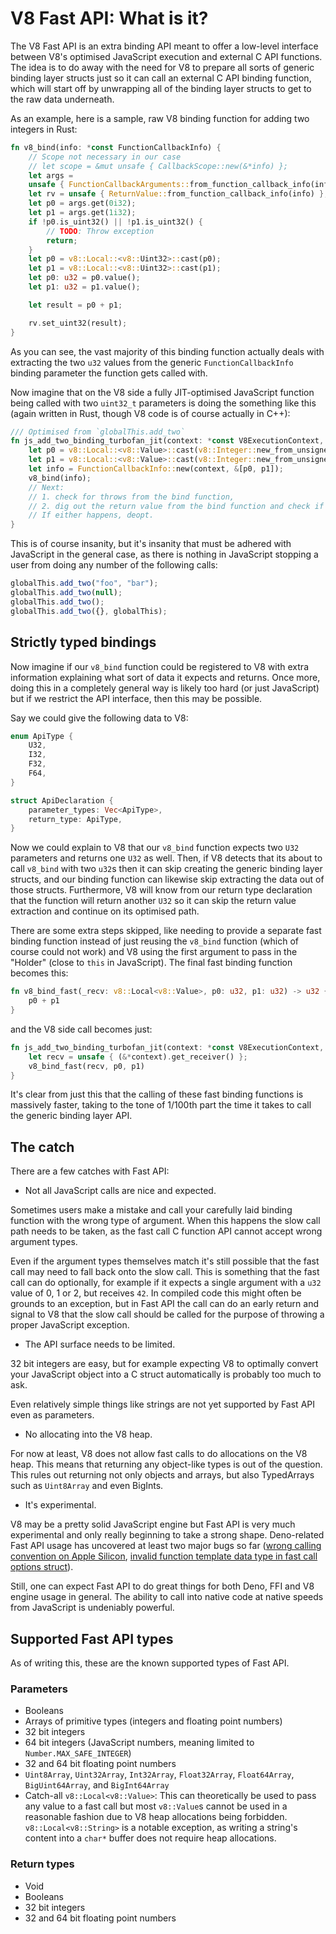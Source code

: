 # V8 Fast API: What is it?

The V8 Fast API is an extra binding API meant to offer a low-level interface
between V8's optimised JavaScript execution and external C API functions. The
idea is to do away with the need for V8 to prepare all sorts of generic binding
layer structs just so it can call an external C API binding function, which will
start off by unwrapping all of the binding layer structs to get to the raw data
underneath.

As an example, here is a sample, raw V8 binding function for adding two integers
in Rust:

```rs
fn v8_bind(info: *const FunctionCallbackInfo) {
    // Scope not necessary in our case
    // let scope = &mut unsafe { CallbackScope::new(&*info) };
    let args =
    unsafe { FunctionCallbackArguments::from_function_callback_info(info) };
    let rv = unsafe { ReturnValue::from_function_callback_info(info) };
    let p0 = args.get(0i32);
    let p1 = args.get(1i32);
    if !p0.is_uint32() || !p1.is_uint32() {
        // TODO: Throw exception
        return;
    }
    let p0 = v8::Local::<v8::Uint32>::cast(p0);
    let p1 = v8::Local::<v8::Uint32>::cast(p1);
    let p0: u32 = p0.value();
    let p1: u32 = p1.value();

    let result = p0 + p1;

    rv.set_uint32(result);
}
```

As you can see, the vast majority of this binding function actually deals with
extracting the two `u32` values from the generic `FunctionCallbackInfo` binding
parameter the function gets called with.

Now imagine that on the V8 side a fully JIT-optimised JavaScript function being
called with two `uint32_t` parameters is doing the something like this (again
written in Rust, though V8 code is of course actually in C++):

```rs
/// Optimised from `globalThis.add_two`
fn js_add_two_binding_turbofan_jit(context: *const V8ExecutionContext, p0: u32, p1: u32) -> u32 {
    let p0 = v8::Local::<v8::Value>::cast(v8::Integer::new_from_unsigned(context, p0));
    let p1 = v8::Local::<v8::Value>::cast(v8::Integer::new_from_unsigned(context, p1));
    let info = FunctionCallbackInfo::new(context, &[p0, p1]);
    v8_bind(info);
    // Next:
    // 1. check for throws from the bind function,
    // 2. dig out the return value from the bind function and check if it matches our expected u32,
    // If either happens, deopt.
}
```

This is of course insanity, but it's insanity that must be adhered with
JavaScript in the general case, as there is nothing in JavaScript stopping a
user from doing any number of the following calls:

```js
globalThis.add_two("foo", "bar");
globalThis.add_two(null);
globalThis.add_two();
globalThis.add_two({}, globalThis);
```

## Strictly typed bindings

Now imagine if our `v8_bind` function could be registered to V8 with extra
information explaining what sort of data it expects and returns. Once more,
doing this in a completely general way is likely too hard (or just JavaScript)
but if we restrict the API interface, then this may be possible.

Say we could give the following data to V8:

```rs
enum ApiType {
    U32,
    I32,
    F32,
    F64,
}

struct ApiDeclaration {
    parameter_types: Vec<ApiType>,
    return_type: ApiType,
}
```

Now we could explain to V8 that our `v8_bind` function expects two `U32`
parameters and returns one `U32` as well. Then, if V8 detects that its about to
call `v8_bind` with two `u32`s then it can skip creating the generic binding
layer structs, and our binding function can likewise skip extracting the data
out of those structs. Furthermore, V8 will know from our return type declaration
that the function will return another `U32` so it can skip the return value
extraction and continue on its optimised path.

There are some extra steps skipped, like needing to provide a separate fast
binding function instead of just reusing the `v8_bind` function (which of course
could not work) and V8 using the first argument to pass in the "Holder" (close
to `this` in JavaScript). The final fast binding function becomes this:

```rs
fn v8_bind_fast(_recv: v8::Local<v8::Value>, p0: u32, p1: u32) -> u32 {
    p0 + p1
}
```

and the V8 side call becomes just:

```rs
fn js_add_two_binding_turbofan_jit(context: *const V8ExecutionContext, p0: u32, p1: u32) -> u32 {
    let recv = unsafe { (&*context).get_receiver() };
    v8_bind_fast(recv, p0, p1)
}
```

It's clear from just this that the calling of these fast binding functions is
massively faster, taking to the tone of 1/100th part the time it takes to call
the generic binding layer API.

## The catch

There are a few catches with Fast API:

- Not all JavaScript calls are nice and expected.

Sometimes users make a mistake and call your carefully laid binding function
with the wrong type of argument. When this happens the slow call path needs to
be taken, as the fast call C function API cannot accept wrong argument types.

Even if the argument types themselves match it's still possible that the fast
call may need to fall back onto the slow call. This is something that the fast
call can do optionally, for example if it expects a single argument with a `u32`
value of 0, 1 or 2, but receives `42`. In compiled code this might often be
grounds to an exception, but in Fast API the call can do an early return and
signal to V8 that the slow call should be called for the purpose of throwing a
proper JavaScript exception.

- The API surface needs to be limited.

32 bit integers are easy, but for example expecting V8 to optimally convert your
JavaScript object into a C struct automatically is probably too much to ask.

Even relatively simple things like strings are not yet supported by Fast API
even as parameters.

- No allocating into the V8 heap.

For now at least, V8 does not allow fast calls to do allocations on the V8 heap.
This means that returning any object-like types is out of the question. This
rules out returning not only objects and arrays, but also TypedArrays such as
`Uint8Array` and even BigInts.

- It's experimental.

V8 may be a pretty solid JavaScript engine but Fast API is very much
experimental and only really beginning to take a strong shape. Deno-related Fast
API usage has uncovered at least two major bugs so far
([wrong calling convention
on Apple Silicon](https://bugs.chromium.org/p/v8/issues/detail?id=13171),
[invalid function template data type in fast call options
struct](https://chromium-review.googlesource.com/c/v8/v8/+/3844662)).

Still, one can expect Fast API to do great things for both Deno, FFI and V8
engine usage in general. The ability to call into native code at native speeds
from JavaScript is undeniably powerful.

## Supported Fast API types

As of writing this, these are the known supported types of Fast API.

### Parameters

- Booleans
- Arrays of primitive types (integers and floating point numbers)
- 32 bit integers
- 64 bit integers (JavaScript numbers, meaning limited to
  `Number.MAX_SAFE_INTEGER`)
- 32 and 64 bit floating point numbers
- `Uint8Array`, `Uint32Array`, `Int32Array`, `Float32Array`, `Float64Array`,
  `BigUint64Array`, and `BigInt64Array`
- Catch-all `v8::Local<v8::Value>`: This can theoretically be used to pass any
  value to a fast call but most `v8::Value`s cannot be used in a reasonable
  fashion due to V8 heap allocations being forbidden. `v8::Local<v8::String>` is
  a notable exception, as writing a string's content into a `char*` buffer does
  not require heap allocations.

### Return types

- Void
- Booleans
- 32 bit integers
- 32 and 64 bit floating point numbers
